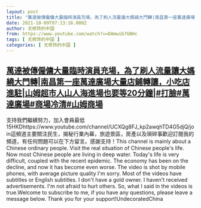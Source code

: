 ```yaml
---
layout: post
title: "萬達被傳僱傭大量臨時演員充場，為了刷人流量讓大媽繞大門轉|南昌第一座萬達廣場大量店鋪轉讓，小吃店進駐|山姆超市人山人海進場也要等20分鐘|#打臉#萬達廣場#商場冷清#山姆商場"
date: 2021-10-09T07:13:16.000Z
author: 无修饰的中国
from: https://www.youtube.com/watch?v=DAmwib7GNHc
tags: [ 无修饰的中国 ]
categories: [ 无修饰的中国 ]
---
```

<!--1633763596000-->
[萬達被傳僱傭大量臨時演員充場，為了刷人流量讓大媽繞大門轉|南昌第一座萬達廣場大量店鋪轉讓，小吃店進駐|山姆超市人山人海進場也要等20分鐘|#打臉#萬達廣場#商場冷清#山姆商場](https://www.youtube.com/watch?v=DAmwib7GNHc)
------

<div>
支持我們繼續努力，加入會員最低15HKDhttps://www.youtube.com/channel/UCXQg8FJ_kp2awqhTD4G5djQ/join這頻道主要關注民生，揭秘行業內幕，旅遊景區，房產以及瑣碎事歡迎訂閱我的頻道，有任何問題可以在下方留言。感謝支持！This channel is mainly about a Chinese ordinary people. Visit the real situation of Chinese people's life. Now most Chinese people are living in deep water. Today's life is very difficult, coupled with the recent epidemic. The economy has been on the decline, and now it has become even worse. The video is shot by mobile phones, with average picture quality I'm sorry. Most of the videos have subtitles or English subtitles. I don't have a gold owner. I haven't received advertisements. I'm not afraid to hurt others. So, what I said in the videos is true.Welcome to subscribe to me, if you have any questions, please leave a message below. Thank you for your support!UndecoratedChina
</div>
